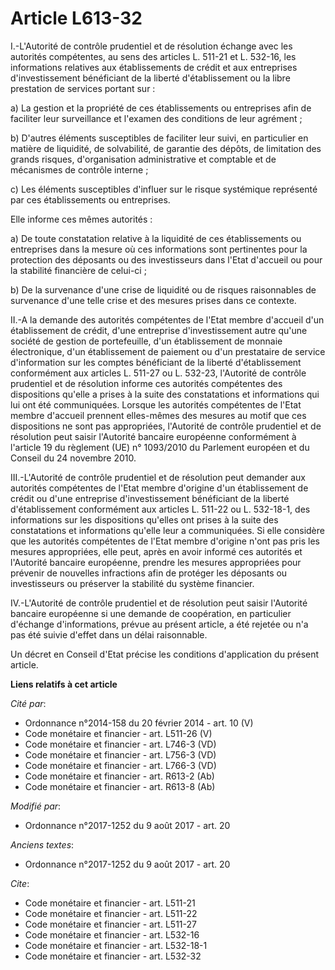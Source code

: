 # Article L613-32

I.-L'Autorité de contrôle prudentiel et de résolution échange avec les autorités compétentes, au sens des articles L. 511-21
et L. 532-16, les informations relatives aux établissements de crédit et aux entreprises d'investissement bénéficiant de la
liberté d'établissement ou la libre prestation de services portant sur :

a) La gestion et la propriété de ces établissements ou entreprises afin de faciliter leur surveillance et l'examen des
conditions de leur agrément ;

b) D'autres éléments susceptibles de faciliter leur suivi, en particulier en matière de liquidité, de solvabilité, de
garantie des dépôts, de limitation des grands risques, d'organisation administrative et comptable et de mécanismes de
contrôle interne ;

c) Les éléments susceptibles d'influer sur le risque systémique représenté par ces établissements ou entreprises.

Elle informe ces mêmes autorités :

a) De toute constatation relative à la liquidité de ces établissements ou entreprises dans la mesure où ces informations sont
pertinentes pour la protection des déposants ou des investisseurs dans l'Etat d'accueil ou pour la stabilité financière de
celui-ci ;

b) De la survenance d'une crise de liquidité ou de risques raisonnables de survenance d'une telle crise et des mesures prises
dans ce contexte.

II.-A la demande des autorités compétentes de l'Etat membre d'accueil d'un établissement de crédit, d'une entreprise
d'investissement autre qu'une société de gestion de portefeuille, d'un établissement de monnaie électronique, d'un
établissement de paiement ou d'un prestataire de service d'information sur les comptes bénéficiant de la liberté
d'établissement conformément aux articles L. 511-27 ou L. 532-23, l'Autorité de contrôle prudentiel et de résolution informe
ces autorités compétentes des dispositions qu'elle a prises à la suite des constatations et informations qui lui ont été
communiquées. Lorsque les autorités compétentes de l'Etat membre d'accueil prennent elles-mêmes des mesures au motif que ces
dispositions ne sont pas appropriées, l'Autorité de contrôle prudentiel et de résolution peut saisir l'Autorité bancaire
européenne conformément à l'article 19 du règlement (UE) n° 1093/2010 du Parlement européen et du Conseil du 24 novembre
2010.

III.-L'Autorité de contrôle prudentiel et de résolution peut demander aux autorités compétentes de l'Etat membre d'origine
d'un établissement de crédit ou d'une entreprise d'investissement bénéficiant de la liberté d'établissement conformément aux
articles L. 511-22 ou L. 532-18-1, des informations sur les dispositions qu'elles ont prises à la suite des constatations et
informations qu'elle leur a communiquées. Si elle considère que les autorités compétentes de l'Etat membre d'origine n'ont
pas pris les mesures appropriées, elle peut, après en avoir informé ces autorités et l'Autorité bancaire européenne, prendre
les mesures appropriées pour prévenir de nouvelles infractions afin de protéger les déposants ou investisseurs ou préserver
la stabilité du système financier.

IV.-L'Autorité de contrôle prudentiel et de résolution peut saisir l'Autorité bancaire européenne si une demande de
coopération, en particulier d'échange d'informations, prévue au présent article, a été rejetée ou n'a pas été suivie d'effet
dans un délai raisonnable.

Un décret en Conseil d'Etat précise les conditions d'application du présent article.

**Liens relatifs à cet article**

_Cité par_:

  - Ordonnance n°2014-158 du 20 février 2014 - art. 10 (V)
  - Code monétaire et financier - art. L511-26 (V)
  - Code monétaire et financier - art. L746-3 (VD)
  - Code monétaire et financier - art. L756-3 (VD)
  - Code monétaire et financier - art. L766-3 (VD)
  - Code monétaire et financier - art. R613-2 (Ab)
  - Code monétaire et financier - art. R613-8 (Ab)

_Modifié par_:

  - Ordonnance n°2017-1252 du 9 août 2017 - art. 20

_Anciens textes_:

  - Ordonnance n°2017-1252 du 9 août 2017 - art. 20

_Cite_:

  - Code monétaire et financier - art. L511-21
  - Code monétaire et financier - art. L511-22
  - Code monétaire et financier - art. L511-27
  - Code monétaire et financier - art. L532-16
  - Code monétaire et financier - art. L532-18-1
  - Code monétaire et financier - art. L532-32
